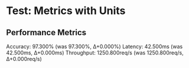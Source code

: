 # Test: Metrics with Units


## Performance Metrics

Accuracy: 97.300% (was 97.300%, Δ+0.000%)
Latency: 42.500ms (was 42.500ms, Δ+0.000ms)
Throughput: 1250.800req/s (was 1250.800req/s, Δ+0.000req/s)
